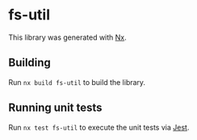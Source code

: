 # fs-util

This library was generated with [Nx](https://nx.dev).

## Building

Run `nx build fs-util` to build the library.

## Running unit tests

Run `nx test fs-util` to execute the unit tests via [Jest](https://jestjs.io).
